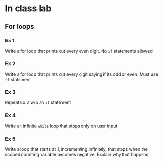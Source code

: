 # In class lab

## For loops

### Ex 1

Write a for loop that prints out every even digit. No `if` statements allowed

### Ex 2

Write a for loop that prints out every digit saying if its odd or even. Must use `if` statement

### Ex 3

Repeat Ex 2 w/o an `if` statement

### Ex 4

Write an infinite `while` loop that stops only on user input

### Ex 5

Write a loop that starts at 1, incrementing infinitely, that stops when the scoped counting variable becomes negative. Explain why that happens.
